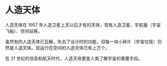 # 人造天体 

人造天体在 1957 年人造卫星上天以后才有的天体，现有人造卫星、宇航器（宇宙飞船）、空间站等。

虽然有的人造天体已瓦解，失去了设计时的功能，但每一块小碎片（宇宙垃圾）仍然是人造天体。现运行在空间的人造天体已有上万个。

在 21 世纪的信息和航天时代，人造天体更是人类了解宇宙的重要手段。